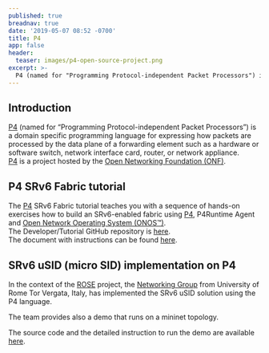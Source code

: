```yaml
---
published: true
breadnav: true
date: '2019-05-07 08:52 -0700'
title: P4
app: false
header:
  teaser: images/p4-open-source-project.png
excerpt: >-
  P4 (named for "Programming Protocol-independent Packet Processors") is a domain specific programming language for expressing how packets are processed by the data plane of a forwarding element such as a hardware or software switch, network interface card, router, or network appliance.
---
```


## Introduction
[P4](https://p4.org/) (named for “Programming Protocol-independent Packet Processors”) is a domain specific programming language for expressing how packets are processed by the data plane of a forwarding element such as a hardware or software switch, network interface card, router, or network appliance.<br />
[P4](https://p4.org/) is a project hosted by the [Open Networking Foundation (ONF)](https://www.opennetworking.org/).

## P4 SRv6 Fabric tutorial
The [P4](https://p4.org/) SRv6 Fabric tutorial teaches you with a sequence of hands-on exercises how to build an SRv6-enabled fabric using [P4](https://p4.org/), P4Runtime Agent and [Open Network Operating System (ONOS™)](https://www.opennetworking.org/onos/).<br />
The Developer/Tutorial GitHub repository is [here](https://github.com/opennetworkinglab/onos-p4-tutorial).<br />
The document with instructions can be found [here](https://docs.google.com/presentation/d/1SmsUntwXF0RPhqvuv0oVGfAxpToOU6ytssMTlNAlb_I).

## SRv6 uSID (micro SID) implementation on P4
In the context of the [ROSE](https://netgroup.github.io/rose/) project, the [Networking Group](https://github.com/netgroup/) from University of Rome Tor Vergata, Italy, has implemented the SRv6 uSID solution using the P4 language.

The team provides also a demo that runs on a mininet topology.

The source code and the detailed instruction to run the demo are available [here](https://github.com/netgroup/p4-srv6-usid).
